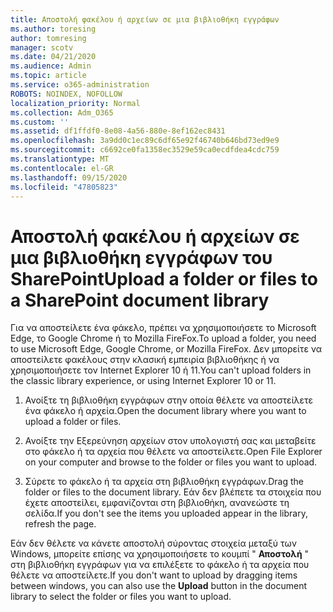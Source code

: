 ```yaml
---
title: Αποστολή φακέλου ή αρχείων σε μια βιβλιοθήκη εγγράφων
ms.author: toresing
author: tomresing
manager: scotv
ms.date: 04/21/2020
ms.audience: Admin
ms.topic: article
ms.service: o365-administration
ROBOTS: NOINDEX, NOFOLLOW
localization_priority: Normal
ms.collection: Adm_O365
ms.custom: ''
ms.assetid: df1ffdf0-8e08-4a56-880e-8ef162ec8431
ms.openlocfilehash: 3a9dd0c1ec89c6df65e92f46740b646bd73ed9e9
ms.sourcegitcommit: c6692ce0fa1358ec3529e59ca0ecdfdea4cdc759
ms.translationtype: MT
ms.contentlocale: el-GR
ms.lasthandoff: 09/15/2020
ms.locfileid: "47805823"
---
```

# <a name="upload-a-folder-or-files-to-a-sharepoint-document-library"></a><span data-ttu-id="3d616-102">Αποστολή φακέλου ή αρχείων σε μια βιβλιοθήκη εγγράφων του SharePoint</span><span class="sxs-lookup"><span data-stu-id="3d616-102">Upload a folder or files to a SharePoint document library</span></span>

<span data-ttu-id="3d616-103">Για να αποστείλετε ένα φάκελο, πρέπει να χρησιμοποιήσετε το Microsoft Edge, το Google Chrome ή το Mozilla FireFox.</span><span class="sxs-lookup"><span data-stu-id="3d616-103">To upload a folder, you need to use Microsoft Edge, Google Chrome, or Mozilla FireFox.</span></span> <span data-ttu-id="3d616-104">Δεν μπορείτε να αποστείλετε φακέλους στην κλασική εμπειρία βιβλιοθήκης ή να χρησιμοποιήσετε τον Internet Explorer 10 ή 11.</span><span class="sxs-lookup"><span data-stu-id="3d616-104">You can't upload folders in the classic library experience, or using Internet Explorer 10 or 11.</span></span>
  
1. <span data-ttu-id="3d616-105">Ανοίξτε τη βιβλιοθήκη εγγράφων στην οποία θέλετε να αποστείλετε ένα φάκελο ή αρχεία.</span><span class="sxs-lookup"><span data-stu-id="3d616-105">Open the document library where you want to upload a folder or files.</span></span>
    
2. <span data-ttu-id="3d616-106">Ανοίξτε την Εξερεύνηση αρχείων στον υπολογιστή σας και μεταβείτε στο φάκελο ή τα αρχεία που θέλετε να αποστείλετε.</span><span class="sxs-lookup"><span data-stu-id="3d616-106">Open File Explorer on your computer and browse to the folder or files you want to upload.</span></span>
    
3. <span data-ttu-id="3d616-107">Σύρετε το φάκελο ή τα αρχεία στη βιβλιοθήκη εγγράφων.</span><span class="sxs-lookup"><span data-stu-id="3d616-107">Drag the folder or files to the document library.</span></span> <span data-ttu-id="3d616-108">Εάν δεν βλέπετε τα στοιχεία που έχετε αποστείλει, εμφανίζονται στη βιβλιοθήκη, ανανεώστε τη σελίδα.</span><span class="sxs-lookup"><span data-stu-id="3d616-108">If you don't see the items you uploaded appear in the library, refresh the page.</span></span> 
    
<span data-ttu-id="3d616-109">Εάν δεν θέλετε να κάνετε αποστολή σύροντας στοιχεία μεταξύ των Windows, μπορείτε επίσης να χρησιμοποιήσετε το κουμπί " **Αποστολή** " στη βιβλιοθήκη εγγράφων για να επιλέξετε το φάκελο ή τα αρχεία που θέλετε να αποστείλετε.</span><span class="sxs-lookup"><span data-stu-id="3d616-109">If you don't want to upload by dragging items between windows, you can also use the **Upload** button in the document library to select the folder or files you want to upload.</span></span> 
  

